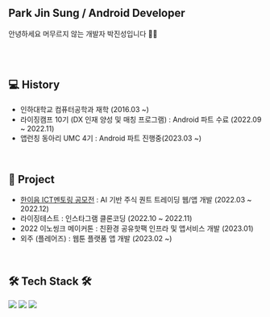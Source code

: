 
<h2>Park Jin Sung / Android Developer </h2>
안녕하세요 머무르지 않는 개발자 박진성입니다 🏃‍♂️

</br></br>

<h2><b>💻 History </b></h2>

- 인하대학교 컴퓨터공학과 재학 (2016.03 ~) 
- 라이징캠프 10기 (DX 인재 양성 및 매칭 프로그램) : Android 파트 수료 (2022.09 ~ 2022.11)
- 앱런칭 동아리 UMC 4기 : Android 파트 진행중(2023.03 ~)

</br>

<h2><b>📒 Project </b></h2>

- <a href="https://github.com/plashdof/stockProject_React_Native">한이음 ICT멘토링 공모전</a> :  AI 기반 주식 퀀트 트레이딩 웹/앱 개발 (2022.03 ~ 2022.12)
- 라이징테스트 : 인스타그램 클론코딩 (2022.10 ~ 2022.11)
- 2022 이노씽크 메이커톤 : 친환경 공유핫팩 인프라 및 앱서비스 개발 (2023.01)
- 외주 (플레어즈) : 웹툰 플랫폼 앱 개발 (2023.02 ~)

</br>

<h2><b>🛠 Tech Stack 🛠</b></h2>

<img src="https://img.shields.io/badge/Android-green?style=flat-square&logo=Android&logoColor=white"/></a>
<img src="https://img.shields.io/badge/Python-blue?style=flat-square&logo=Python&logoColor=white"/></a>
<img src="https://img.shields.io/badge/Kotlin-F48E00?style=flat-square&logo=Kotlin&logoColor=white"/></a>

